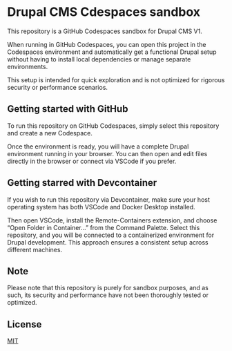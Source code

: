 # Drupal CMS Cdespaces sandbox
This repository is a GitHub Codespaces sandbox for Drupal CMS V1.

When running in GitHub Codespaces, you can open this project in the Codespaces environment and automatically get a functional Drupal setup without having to install local dependencies or manage separate environments.

This setup is intended for quick exploration and is not optimized for rigorous security or performance scenarios.

## Getting started with GitHub

To run this repository on GitHub Codespaces, simply select this repository and create a new Codespace.

Once the environment is ready, you will have a complete Drupal environment running in your browser. You can then open and edit files directly in the browser or connect via VSCode if you prefer.

## Getting starred with Devcontainer

If you wish to run this repository via Devcontainer, make sure your host operating system has both VSCode and Docker Desktop installed.

Then open VSCode, install the Remote-Containers extension, and choose “Open Folder in Container...” from the Command Palette. Select this repository, and you will be connected to a containerized environment for Drupal development. This approach ensures a consistent setup across different machines.

## Note
Please note that this repository is purely for sandbox purposes, and as such, its security and performance have not been thoroughly tested or optimized.

## License
[MIT](LICENSE)
